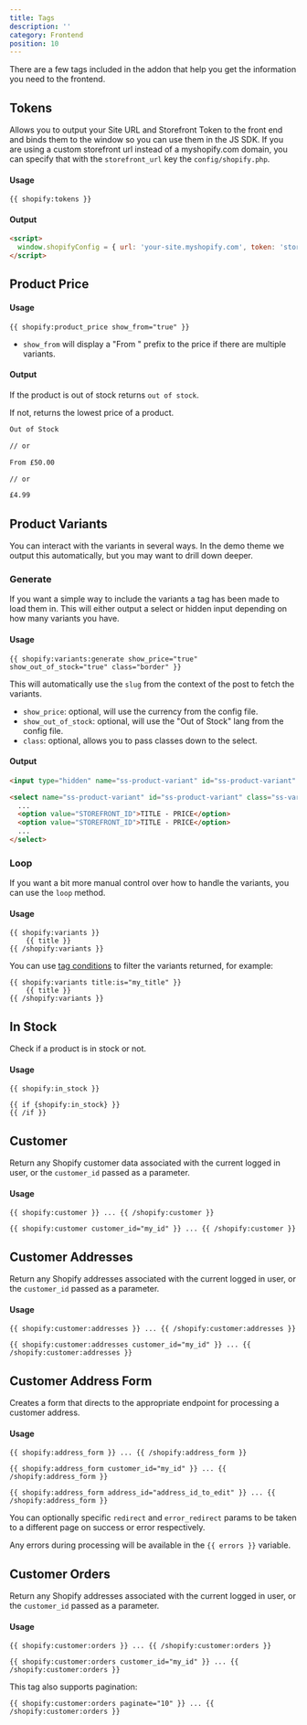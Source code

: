 ```yaml
---
title: Tags
description: ''
category: Frontend
position: 10
---
```


There are a few tags included in the addon that help you get the information you need to the frontend.

## Tokens

Allows you to output your Site URL and Storefront Token to the front end and binds them to the window so you can use them in the JS SDK. If you are using a custom storefront url instead of a myshopify.com domain, you can specify that with the `storefront_url` key the `config/shopify.php`.

#### Usage

```twig
{{ shopify:tokens }}
```

#### Output

```html
<script>
  window.shopifyConfig = { url: 'your-site.myshopify.com', token: 'storefront-token' }
</script>
```

## Product Price

#### Usage

```twig
{{ shopify:product_price show_from="true" }}
```

- `show_from` will display a "From " prefix to the price if there are multiple variants.

#### Output

If the product is out of stock returns `out of stock`. 

If not, returns the lowest price of a product. 

```html
Out of Stock

// or

From £50.00 

// or 

£4.99
```

## Product Variants

You can interact with the variants in several ways. In the demo theme we output this automatically, but you may want to drill down deeper.

### Generate

If you want a simple way to include the variants a tag has been made to load them in. This will either output a select or hidden input depending on how many variants you have.

#### Usage

```twig
{{ shopify:variants:generate show_price="true" show_out_of_stock="true" class="border" }}
```

This will automatically use the `slug` from the context of the post to fetch the variants.

- `show_price`: optional, will use the currency from the config file.
- `show_out_of_stock`: optional, will use the "Out of Stock" lang from the config file.
- `class`: optional, allows you to pass classes down to the select.

#### Output

<code-group>
  <code-block label="Singular" active>

  ```html
  <input type="hidden" name="ss-product-variant" id="ss-product-variant" value="STOREFRONT_ID" />
  ```

  </code-block>
  <code-block label="Multiple">

  ```html
  <select name="ss-product-variant" id="ss-product-variant" class="ss-variant-select">
    ...
    <option value="STOREFRONT_ID">TITLE - PRICE</option>
    <option value="STOREFRONT_ID">TITLE - PRICE</option>
    ...
  </select>
  ```

  </code-block>
</code-group>

### Loop

If you want a bit more manual control over how to handle the variants, you can use the `loop` method.

#### Usage

```twig
{{ shopify:variants }}
    {{ title }}
{{ /shopify:variants }}
```

You can use [tag conditions](https://statamic.dev/conditions) to filter the variants returned, for example:

```twig
{{ shopify:variants title:is="my_title" }}
    {{ title }}
{{ /shopify:variants }}
```


## In Stock

Check if a product is in stock or not.

#### Usage

```twig
{{ shopify:in_stock }}
```

```twig
{{ if {shopify:in_stock} }}
{{ /if }}
```

## Customer

Return any Shopify customer data associated with the current logged in user, or the `customer_id` passed as a parameter.

#### Usage

```twig
{{ shopify:customer }} ... {{ /shopify:customer }}
```

```twig
{{ shopify:customer customer_id="my_id" }} ... {{ /shopify:customer }}

```

## Customer Addresses

Return any Shopify addresses associated with the current logged in user, or the `customer_id` passed as a parameter.

#### Usage

```twig
{{ shopify:customer:addresses }} ... {{ /shopify:customer:addresses }}
```

```twig
{{ shopify:customer:addresses customer_id="my_id" }} ... {{ /shopify:customer:addresses }}

```

## Customer Address Form

Creates a form that directs to the appropriate endpoint for processing a customer address. 

#### Usage

```twig
{{ shopify:address_form }} ... {{ /shopify:address_form }}
```

```twig
{{ shopify:address_form customer_id="my_id" }} ... {{ /shopify:address_form }}

```

```twig
{{ shopify:address_form address_id="address_id_to_edit" }} ... {{ /shopify:address_form }}
```

You can optionally specific `redirect` and `error_redirect` params to be taken to a different page on success or error respectively.

Any errors during processing will be available in the `{{ errors }}` variable. 


## Customer Orders

Return any Shopify addresses associated with the current logged in user, or the `customer_id` passed as a parameter.

#### Usage

```twig
{{ shopify:customer:orders }} ... {{ /shopify:customer:orders }}
```

```twig
{{ shopify:customer:orders customer_id="my_id" }} ... {{ /shopify:customer:orders }}

```

This tag also supports pagination:

```twig
{{ shopify:customer:orders paginate="10" }} ... {{ /shopify:customer:orders }}
```
